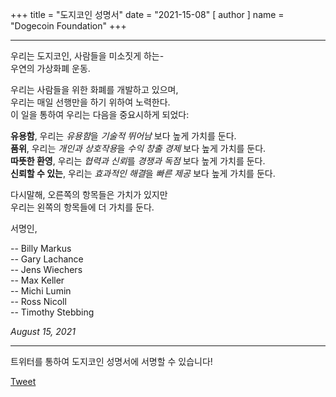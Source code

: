 +++
title = "도지코인 성명서"
date = "2021-15-08"
[ author ]
  name = "Dogecoin Foundation"
+++

---

우리는 도지코인, 사람들을 미소짓게 하는-</br>
우연의 가상화폐 운동. 

우리는 사람들을 위한 화폐를 개발하고 있으며, </br>
우리는 매일 선행만을 하기 위하여 노력한다.</br>
이 일을 통하여 우리는 다음을 중요시하게 되었다:

**유용함**, 우리는 *유용함*을 *기술적 뛰어남* 보다 높게 가치를 둔다.</br>
**품위**, 우리는 *개인과 상호작용*을 *수익 창출 경제* 보다 높게 가치를 둔다.</br>
**따뜻한 환영**, 우리는 *협력과 신뢰*를 *경쟁과 독점* 보다 높게 가치를 둔다.</br>
**신뢰할 수 있는**, 우리는 *효과적인 해결*을 *빠른 제공* 보다 높게 가치를 둔다. </br>

다시말해, 오른쪽의 항목들은 가치가 있지만</br>
우리는 왼쪽의 항목들에 더 가치를 둔다.

서명인, 

  -- Billy Markus</br>
  -- Gary Lachance</br>
  -- Jens Wiechers</br>
  -- Max Keller</br>
  -- Michi Lumin</br>
  -- Ross Nicoll</br>
  -- Timothy Stebbing

_August 15, 2021_

---

<div class='center'>
트위터를 통하여 도지코인 성명서에 서명할 수 있습니다!

<a href="https://twitter.com/share?ref_src=twsrc%5Etfw" class="twitter-share-button" data-size="large" data-text="I&#39;m signing the Dogecoin Manifesto! @dogecoinFdn @dogecoin" data-url="https://foundation.dogecoin.com/manifesto" data-hashtags="dogecoinManifesto" data-related="dogecoinFdn,dogecoin" data-show-count="false">Tweet</a><script async src="https://platform.twitter.com/widgets.js" charset="utf-8"></script>
</div>
